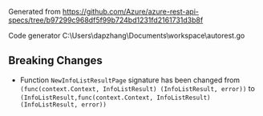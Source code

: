 
Generated from https://github.com/Azure/azure-rest-api-specs/tree/b97299c968df5f99b724bd1231fd2161731d3b8f

Code generator C:\Users\dapzhang\Documents\workspace\autorest.go

## Breaking Changes

- Function `NewInfoListResultPage` signature has been changed from `(func(context.Context, InfoListResult) (InfoListResult, error))` to `(InfoListResult,func(context.Context, InfoListResult) (InfoListResult, error))`

